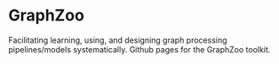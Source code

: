 # GraphZoo
Facilitating learning, using, and designing graph processing pipelines/models systematically.
Github pages for the GraphZoo toolkit.
